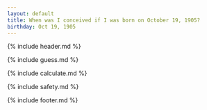 ```yaml
---
layout: default
title: When was I conceived if I was born on October 19, 1905?
birthday: Oct 19, 1905
---
```


{% include header.md %}

{% include guess.md %}

{% include calculate.md %}

{% include safety.md %}

{% include footer.md %}



